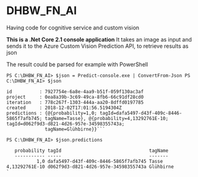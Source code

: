 # DHBW_FN_AI
Having code for cognitive service and custom vision

**This is a .Net Core 2.1 console application**
It takes an image as input and sends it to the Azure Custom Vision Prediction API, to retrieve results as json

The result could be parsed for example with PowerShell   

`
PS C:\DHBW_FN_AI> $json = Predict-console.exe | ConvertFrom-Json
PS C:\DHBW_FN_AI> $json
`
```
id          : 7927754e-6a8e-4aa9-b51f-059f130ac3af
project     : 0ea8a39b-3c69-49ca-8fb6-66c91df28cd0
iteration   : 778c267f-1303-444a-aa20-8dffd0197785
created     : 2018-12-02T17:01:56.5194304Z
predictions : {@{probability=1,0; tagId=dafa5497-d43f-409c-8446-5865f7afb745; tagName=Tasse}, @{probability=4,13292761E-10; tagId=d062f9d3-d821-4d26-957e-34598355743a;
              tagName=Glühbirne}}```

PS C:\DHBW_FN_AI> $json.predictions

   probability tagId                                tagName
   ----------- -----                                -------
           1,0 dafa5497-d43f-409c-8446-5865f7afb745 Tasse
4,13292761E-10 d062f9d3-d821-4d26-957e-34598355743a Glühbirne
`